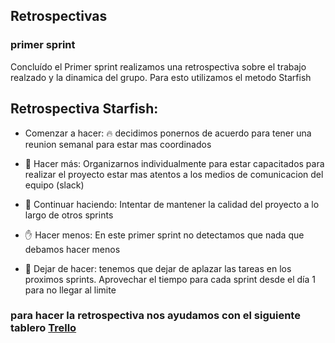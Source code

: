 
## Retrospectivas

### primer sprint

Concluído el Primer sprint realizamos una retrospectiva sobre el trabajo realzado y la dinamica del grupo. Para esto utilizamos el metodo Starfish

## Retrospectiva Starfish:

-  Comenzar a hacer: :fire:
    decidimos ponernos de acuerdo para tener una reunion semanal para estar mas coordinados

- :muscle: Hacer más: 
    Organizarnos individualmente para estar capacitados para realizar el proyecto
    estar mas atentos a los medios de comunicacion del equipo (slack)

- :running: Continuar haciendo: 
    Intentar de mantener la calidad del proyecto a lo largo de otros sprints

- :hand: Hacer menos: 
    En este primer sprint no detectamos que nada que debamos hacer menos

- :no_good: Dejar de hacer: 
    tenemos que dejar de aplazar las tareas en los proximos sprints. Aprovechar el tiempo para cada sprint desde el día 1 para no llegar al limite

### para hacer la retrospectiva nos ayudamos con el siguiente tablero [Trello](https://trello.com/b/N5D2ber1/retrospectiva)



